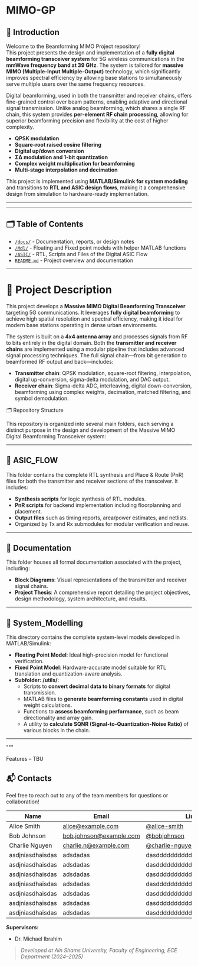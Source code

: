 # MIMO-GP

## 📘 Introduction

Welcome to the Beamforming MIMO Project repository!  
This project presents the design and implementation of a **fully digital beamforming transceiver system** for 5G wireless communications in the **mmWave frequency band at 39 GHz**. The system is tailored for **massive MIMO (Multiple-Input Multiple-Output)** technology, which significantly improves spectral efficiency by allowing base stations to simultaneously serve multiple users over the same frequency resources.

Digital beamforming, used in both the transmitter and receiver chains, offers fine-grained control over beam patterns, enabling adaptive and directional signal transmission. Unlike analog beamforming, which shares a single RF chain, this system provides **per-element RF chain processing**, allowing for superior beamforming precision and flexibility at the cost of higher complexity.
- **QPSK modulation**
- **Square-root raised cosine filtering**
- **Digital up/down conversion**
- **ΣΔ modulation and 1-bit quantization**
- **Complex weight multiplication for beamforming**
- **Multi-stage interpolation and decimation**


This project is implemented using **MATLAB/Simulink for system modeling** and transitions to **RTL and ASIC design flows**, making it a comprehensive design from simulation to hardware-ready implementation.

---

---

## 🗂️ Table of Contents

- [`/docs/`](./Documentation) - Documentation, reports, or design notes  
- [`/Mdl/`](./System_Modeling) - Floating and Fixed point models with helper MATLAB functions  
- [`/ASIC/`](./ASIC_Flow) - RTL, Scripts and Files of the Digital ASIC Flow  
- [`README.md`](./README.md) - Project overview and documentation  

---

# 📌 Project Description

This project develops a **Massive MIMO Digital Beamforming Transceiver** targeting 5G communications. It leverages **fully digital beamforming** to achieve high spatial resolution and spectral efficiency, making it ideal for modern base stations operating in dense urban environments.

The system is built on a **4x4 antenna array** and processes signals from RF to bits entirely in the digital domain. Both the **transmitter and receiver chains** are implemented using a modular pipeline that includes advanced signal processing techniques.
The full signal chain—from bit generation to beamformed RF output and back—includes:
- **Transmitter chain**: QPSK modulation, square-root filtering, interpolation, digital up-conversion, sigma-delta modulation, and DAC output.
- **Receiver chain**: Sigma-delta ADC, interleaving, digital down-conversion, beamforming using complex weights, decimation, matched filtering, and symbol demodulation.


🗂️ Repository Structure

This repository is organized into several main folders, each serving a distinct purpose in the design and development of the Massive MIMO Digital Beamforming Transceiver system:

---

## 📁 ASIC_FLOW

This folder contains the complete RTL synthesis and Place & Route (PnR) files for both the transmitter and receiver sections of the transceiver. It includes:

- **Synthesis scripts** for logic synthesis of RTL modules.
- **PnR scripts** for backend implementation including floorplanning and placement.
- **Output files** such as timing reports, area/power estimates, and netlists.
- Organized by Tx and Rx submodules for modular verification and reuse.

---

## 📁 Documentation

This folder houses all formal documentation associated with the project, including:

- **Block Diagrams**: Visual representations of the transmitter and receiver signal chains.
- **Project Thesis**: A comprehensive report detailing the project objectives, design methodology, system architecture, and results.

---

## 📁 System_Modelling

This directory contains the complete system-level models developed in MATLAB/Simulink:

- **Floating Point Model**: Ideal high-precision model for functional verification.
- **Fixed Point Model**: Hardware-accurate model suitable for RTL translation and quantization-aware analysis.
- **Subfolder: /utils/**:
  - Scripts to **convert decimal data to binary formats** for digital transmission.
  - MATLAB files to **generate beamforming constants** used in digital weight calculations.
  - Functions to **assess beamforming performance**, such as beam directionality and array gain.
  - A utility to **calculate SQNR (Signal-to-Quantization-Noise Ratio)** of various blocks in the chain.

---

"""


Features – TBU



## 📬 Contacts

Feel free to reach out to any of the team members for questions or collaboration!

| Name              | Email                       | LinkedIn                                                |
|-------------------|-----------------------------|---------------------------------------------------------|
| Alice Smith       | alice@example.com           | [@alice-smith](https://github.com/alice-smith)          |
| Bob Johnson       | bob.johnson@example.com     | [@bobjohnson](https://github.com/bobjohnson)            |
| Charlie Nguyen    | charlie.n@example.com       | [@charlie-nguyen](https://github.com/charlie-nguyen)    |
| asdjniasdhaisdas  | adsdadas                    | dasdddddddddddddddddddddddddd                           |
| asdjniasdhaisdas  | adsdadas                    | dasdddddddddddddddddddddddddd                           |
| asdjniasdhaisdas  | adsdadas                    | dasdddddddddddddddddddddddddd                           |
| asdjniasdhaisdas  | adsdadas                    | dasdddddddddddddddddddddddddd                           |
| asdjniasdhaisdas  | adsdadas                    | dasdddddddddddddddddddddddddd                           |
| asdjniasdhaisdas  | adsdadas                    | dasdddddddddddddddddddddddddd                           |
| asdjniasdhaisdas  | adsdadas                    | dasdddddddddddddddddddddddddd                           |

**Supervisors:**
- Dr. Michael Ibrahim

> _Developed at Ain Shams University, Faculty of Engineering, ECE Department (2024–2025)_

